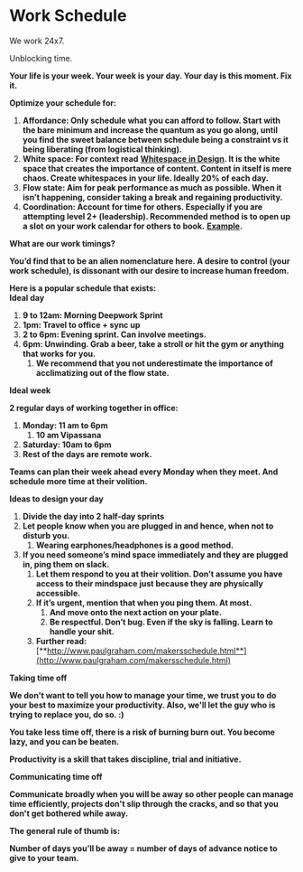 # Work Schedule

We work 24x7. 

Unblocking time.





**Your life is your week. Your week is your day. Your day is this moment. Fix it.**  
  


**Optimize your schedule for:**

1. **Affordance: Only schedule what you can afford to follow. Start with the bare minimum and increase the quantum as you go along, until you find the sweet balance between schedule being a constraint vs it being liberating \(from logistical thinking\).**
2. **White space:  For context read** [**Whitespace in Design**](https://medium.com/successivetech/importance-of-whitespace-in-good-design-de03ea0ab4db)**. It is the white space that creates the importance of content. Content in itself is mere chaos. Create whitespaces in your life. Ideally 20% of each day.**
3. **Flow state: Aim for peak performance as much as possible. When it isn’t happening, consider taking a break and regaining productivity.**
4. **Coordination: Account for time for others. Especially if you are attempting level 2+ \(leadership\). Recommended method is to open up a slot on your work calendar for others to book.** [**Example**](https://calendar.google.com/calendar/selfsched?sstoken=UUpJTnVfcVlSNmR5fGRlZmF1bHR8ZTIzOGI1YWVjNTUzZGE4OGE3ODg0YWMwNDcxN2ZlOTc)**.** 

**What are our work timings?**

**You’d find that to be an alien nomenclature here. A desire to control \(your work schedule\), is dissonant with our desire to increase human freedom.**  
  


**Here is a popular schedule that exists:  
Ideal day**

1. **9 to 12am: Morning Deepwork Sprint**
2. **1pm: Travel to office + sync up**
3. **2 to 6pm: Evening sprint. Can involve meetings.**
4. **6pm: Unwinding. Grab a beer, take a stroll or hit the gym or anything that works for you.** 
   1. **We recommend that you not underestimate the importance of acclimatizing out of the flow state.**

**Ideal week**

**2 regular days of working together in office:**

1. **Monday: 11 am to 6pm**
   1. **10 am Vipassana**
2. **Saturday: 10am to 6pm**
3. **Rest of the days are remote work.**

  
**Teams can plan their week ahead every Monday when they meet. And schedule more time at their volition.**  
  


**Ideas to design your day**

1. **Divide the day into 2 half-day sprints**
2. **Let people know when you are plugged in and hence, when not to disturb you.**
   1. **Wearing earphones/headphones is a good method.**
3. **If you need someone’s mind space immediately and they are plugged in, ping them on slack.**
   1. **Let them respond to you at their volition. Don’t assume you have access to their mindspace just because they are physically accessible.** 
   2. **If it’s urgent, mention that when you ping them. At most.**
      1. **And move onto the next action on your plate.**
      2. **Be respectful. Don’t bug. Even if the sky is falling. Learn to handle your shit.**
   3. **Further read:** [**http://www.paulgraham.com/makersschedule.html**](http://www.paulgraham.com/makersschedule.html)

**Taking time off**

**We don't want to tell you how to manage your time, we trust you to do your best to maximize your productivity. Also, we'll let the guy who is trying to replace you, do so. :\)**  
  


**You take less time off, there is a risk of burning burn out. You become lazy, and you can be beaten.**   


**Productivity is a skill that takes discipline, trial and initiative.**  
  
  


**Communicating time off**

**Communicate broadly when you will be away so other people can manage time efficiently, projects don't slip through the cracks, and so that you don't get bothered while away.**

**The general rule of thumb is:**  


**Number of days you’ll be away = number of days of advance notice to give to your team.**  
  



